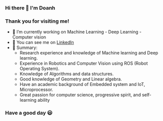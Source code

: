 
### Hi there 👋 I'm Doanh
### Thank you for visiting me!

- 🔭 I’m currently working on Machine Learning - Deep Learning - Computer vision
- 👯 You can see me on [LinkedIn](https://www.linkedin.com/in/pvdoanh/)
- 💬 Summary:
  -	Research experience and knowledge of Machine learning and Deep learning.
  -	Experience in Robotics and Computer Vision using ROS (Robot Operating System).
  -	Knowledge of Algorithms and data structures.
  -	Good knowledge of Geometry and Linear algebra.
  -	Have an academic background of Embedded system and IoT, Microprocessor.
  -	Great passion for computer science, progressive spirit, and self-learning ability
### Have a good day :smiley:
